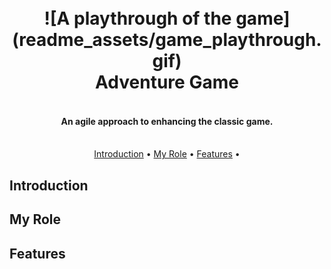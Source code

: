 <h1 align="center">
  <br>
  ![A playthrough of the game](readme_assets/game_playthrough.gif)
  <br>
  Adventure Game
  <br>
</h1>

<h4 align="center"> <br>An agile approach to enhancing the classic game.</h4>

<p align="center">
  <br>
  <a href="#introduction">Introduction</a> •
  <a href="#myrole">My Role</a> •
  <a href="#inspiration">Features</a> •
</p>

## Introduction



## My Role


## Features




